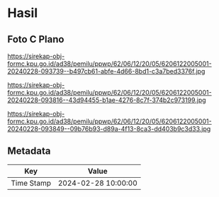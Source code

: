 # Hasil

## Foto C Plano

https://sirekap-obj-formc.kpu.go.id/ad38/pemilu/ppwp/62/06/12/20/05/6206122005001-20240228-093739--b497cb61-abfe-4d66-8bd1-c3a7bed3376f.jpg

https://sirekap-obj-formc.kpu.go.id/ad38/pemilu/ppwp/62/06/12/20/05/6206122005001-20240228-093816--43d94455-b1ae-4276-8c7f-374b2c973199.jpg

https://sirekap-obj-formc.kpu.go.id/ad38/pemilu/ppwp/62/06/12/20/05/6206122005001-20240228-093849--09b76b93-d89a-4f13-8ca3-dd403b9c3d33.jpg


## Metadata

| Key        | Value               |
| ---------- | ------------------- |
| Time Stamp | 2024-02-28 10:00:00 |



